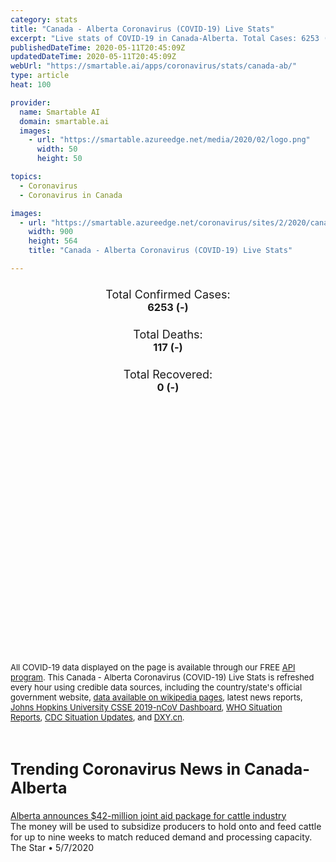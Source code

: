 ```yaml
---
category: stats
title: "Canada - Alberta Coronavirus (COVID-19) Live Stats"
excerpt: "Live stats of COVID-19 in Canada-Alberta. Total Cases: 6253 (-), Deaths: 117 (-), Recoveries: 0(-)."
publishedDateTime: 2020-05-11T20:45:09Z
updatedDateTime: 2020-05-11T20:45:09Z
webUrl: "https://smartable.ai/apps/coronavirus/stats/canada-ab/"
type: article
heat: 100

provider:
  name: Smartable AI
  domain: smartable.ai
  images:
    - url: "https://smartable.azureedge.net/media/2020/02/logo.png"
      width: 50
      height: 50

topics:
  - Coronavirus
  - Coronavirus in Canada

images:
  - url: "https://smartable.azureedge.net/coronavirus/sites/2/2020/canada-ab.jpg"
    width: 900
    height: 564
    title: "Canada - Alberta Coronavirus (COVID-19) Live Stats"

---
```

<div class="total-stats" style="text-align: center;">
    <h3>
	    <div style="font-size: 18px; font-weight: 400;">Total Confirmed Cases:</div>
	    6253 (-)
    </h3>
    <h3>
	    <div style="font-size: 18px; font-weight: 400;">Total Deaths:</div>
	    117 (-)
    </h3>
    <h3>
	    <div style="font-size: 18px; font-weight: 400;">Total Recovered:</div>
	    0 (-)
    </h3>
</div>

<script type="text/javascript" src="https://www.gstatic.com/charts/loader.js"></script>

<div id="time_series_chart" style="width: 100%; height: 400px;"></div>
<script type="text/javascript">
  google.charts.load('current', {'packages':['corechart']});
  google.charts.setOnLoadCallback(drawChart);
  function drawChart() {
    var data = google.visualization.arrayToDataTable([
      ['Date', 'Total Cases', 'Total Deaths', 'Total Recovered'],
      ['1/22/2020', 0, 0, 0],['1/23/2020', 0, 0, 0],['1/24/2020', 0, 0, 0],['1/25/2020', 0, 0, 0],['1/26/2020', 0, 0, 0],['1/27/2020', 0, 0, 0],['1/28/2020', 0, 0, 0],['1/29/2020', 0, 0, 0],['1/30/2020', 0, 0, 0],['1/31/2020', 0, 0, 0],['2/1/2020', 0, 0, 0],['2/2/2020', 0, 0, 0],['2/3/2020', 0, 0, 0],['2/4/2020', 0, 0, 0],['2/5/2020', 0, 0, 0],['2/6/2020', 0, 0, 0],['2/7/2020', 0, 0, 0],['2/8/2020', 0, 0, 0],['2/9/2020', 0, 0, 0],['2/10/2020', 0, 0, 0],['2/11/2020', 0, 0, 0],['2/12/2020', 0, 0, 0],['2/13/2020', 0, 0, 0],['2/14/2020', 0, 0, 0],['2/15/2020', 0, 0, 0],['2/16/2020', 0, 0, 0],['2/17/2020', 0, 0, 0],['2/18/2020', 0, 0, 0],['2/19/2020', 0, 0, 0],['2/20/2020', 0, 0, 0],['2/21/2020', 0, 0, 0],['2/22/2020', 0, 0, 0],['2/23/2020', 0, 0, 0],['2/24/2020', 0, 0, 0],['2/25/2020', 0, 0, 0],['2/26/2020', 0, 0, 0],['2/27/2020', 0, 0, 0],['2/28/2020', 0, 0, 0],['2/29/2020', 0, 0, 0],['3/1/2020', 0, 0, 0],['3/2/2020', 0, 0, 0],['3/3/2020', 0, 0, 0],['3/4/2020', 0, 0, 0],['3/5/2020', 0, 0, 0],['3/6/2020', 1, 0, 0],['3/7/2020', 2, 0, 0],['3/8/2020', 4, 0, 0],['3/9/2020', 7, 0, 0],['3/10/2020', 7, 0, 0],['3/11/2020', 19, 0, 0],['3/12/2020', 19, 0, 0],['3/13/2020', 29, 0, 0],['3/14/2020', 39, 0, 0],['3/15/2020', 56, 0, 0],['3/16/2020', 74, 0, 0],['3/17/2020', 97, 0, 0],['3/18/2020', 119, 0, 0],['3/19/2020', 146, 1, 0],['3/20/2020', 195, 1, 0],['3/21/2020', 226, 1, 0],['3/22/2020', 259, 1, 0],['3/23/2020', 301, 1, 0],['3/24/2020', 359, 2, 0],['3/25/2020', 419, 2, 0],['3/26/2020', 486, 2, 0],['3/27/2020', 542, 2, 0],['3/28/2020', 542, 2, 0],['3/29/2020', 621, 2, 0],['3/30/2020', 661, 3, 0],['3/31/2020', 690, 8, 0],['4/1/2020', 754, 9, 0],['4/2/2020', 969, 13, 0],['4/3/2020', 969, 13, 0],['4/4/2020', 1075, 18, 0],['4/5/2020', 1181, 20, 0],['4/6/2020', 1250, 23, 0],['4/7/2020', 1373, 24, 0],['4/8/2020', 1373, 26, 0],['4/9/2020', 1423, 29, 0],['4/10/2020', 1500, 39, 0],['4/11/2020', 1567, 40, 0],['4/12/2020', 1648, 44, 0],['4/13/2020', 1732, 46, 0],['4/14/2020', 1870, 48, 0],['4/15/2020', 1870, 48, 0],['4/16/2020', 2158, 50, 0],['4/17/2020', 2397, 50, 0],['4/18/2020', 2562, 51, 0],['4/19/2020', 2803, 55, 0],['4/20/2020', 2908, 59, 0],['4/21/2020', 3095, 61, 0],['4/22/2020', 3401, 66, 0],['4/23/2020', 3720, 68, 0],['4/24/2020', 3720, 68, 0],['4/25/2020', 4233, 73, 0],['4/26/2020', 4480, 73, 0],['4/27/2020', 4696, 75, 0],['4/28/2020', 4850, 80, 0],['4/29/2020', 5165, 87, 0],['4/30/2020', 5355, 90, 0],['5/1/2020', 5512, 92, 0],['5/2/2020', 5670, 94, 0],['5/3/2020', 5766, 95, 0],['5/4/2020', 5836, 104, 0],['5/5/2020', 5893, 106, 0],['5/6/2020', 5963, 112, 0],['5/7/2020', 6017, 114, 0],['5/8/2020', 6098, 115, 0],['5/9/2020', 6157, 116, 0],['5/10/2020', 6253, 117, 0],['5/11/2020', 6253, 117, 0],
    ]);
    var options = {
      curveType: 'none',
      chartArea: {'width': '80%', 'height': '80%'},
      legend: { position: 'top' },
      lineWidth: 5,
      colors: ['#f60109', '#444444', '#81B71F']
    };
    var chart = new google.visualization.LineChart(document.getElementById('time_series_chart'));
    chart.draw(data, options);
  }
</script>





<span style="font-size: 13px">All COVID-19 data displayed on the page is available through our FREE <a href="https://developer.smartable.ai">API program</a>. This Canada - Alberta Coronavirus (COVID-19) Live Stats is refreshed every hour using credible data sources, including the country/state's official government website, <a href="https://en.wikipedia.org/wiki/2019%E2%80%9320_coronavirus_pandemic" target="_blank">data available on wikipedia pages</a>, latest news reports, <a href="https://systems.jhu.edu/research/public-health/ncov/" target="_blank">Johns Hopkins University CSSE 2019-nCoV Dashboard</a>, <a href="https://www.who.int/emergencies/diseases/novel-coronavirus-2019/situation-reports" target="_blank">WHO Situation Reports</a>, <a href="https://www.cdc.gov/coronavirus/2019-ncov/index.html" target="_blank">CDC Situation Updates</a>, and <a href="https://ncov.dxy.cn/ncovh5/view/pneumonia" target="_blank">DXY.cn</a>.</span>


<h2 id="news" class="center" style="margin-top: 60px; font-size: 25px;">Trending Coronavirus News in Canada-Alberta</h2>
<div class="row">
<div class="col-md-6 col-sm-12">
  <div class="content-card">
	<a href="https://www.thestar.com/news/canada/2020/05/07/alberta-announces-42-million-joint-aid-package-for-cattle-industry.html"><div class="card-image" style="background-image: url(https://images.thestar.com/-iKDuCOI_sQMCc50MjwswdmxhOI=/1200x782/smart/filters:cb(1588906630760)/https://www.thestar.com/content/dam/thestar/news/canada/2020/05/07/alberta-announces-42-million-joint-aid-package-for-cattle-industry/jfj10662055.jpg)"></div></a>
	<div class="content">
		<div class="card-title"><a href="https://www.thestar.com/news/canada/2020/05/07/alberta-announces-42-million-joint-aid-package-for-cattle-industry.html">Alberta announces $42-million joint aid package for cattle industry</a></div>
		<div class="card-excerpt">The money will be used to subsidize producers to hold onto and feed cattle for up to nine weeks to match reduced demand and processing capacity.</div>
		<div class="card-meta">
			<span class="card-provider">The Star</span> • <span class="card-date">5/7/2020</span>
		</div>
	</div>
  </div>
</div>

</div>

